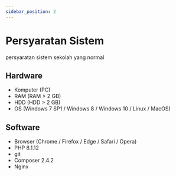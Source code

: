 ```yaml
---
sidebar_position: 2
---
```


# Persyaratan Sistem

persyaratan sistem sekolah yang normal

## Hardware

- Komputer (PC)
- RAM (RAM > 2 GB)
- HDD (HDD > 2 GB)
- OS (Windows 7 SP1 / Windows 8 / Windows 10 / Linux / MacOS)

## Software

- Browser (Chrome / Firefox / Edge / Safari / Opera)
- PHP 8.1.12
- git
- Composer 2.4.2
- Nginx
